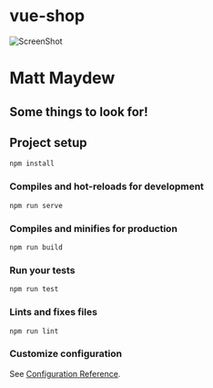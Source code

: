 # vue-shop
 ![ScreenShot](<div class="border rounded-2 repository-og-image js-repository-image-container" style="background-image: url('https://repository-images.githubusercontent.com/179789464/d6ff4000-7e70-11e9-9468-fa5f5dd8587c')">)

# Matt Maydew

## Some things to look for!

## Project setup
```
npm install
```

### Compiles and hot-reloads for development
```
npm run serve
```

### Compiles and minifies for production
```
npm run build
```

### Run your tests
```
npm run test
```

### Lints and fixes files
```
npm run lint
```

### Customize configuration
See [Configuration Reference](https://cli.vuejs.org/config/).
